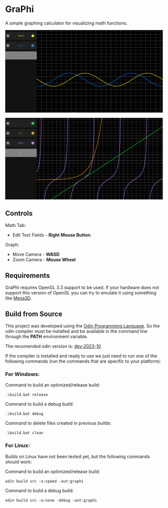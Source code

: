 # GraPhi

A simple graphing calculator for visualizing math functions.

![](demo/img1.png)

![](demo/img2.png)

## Controls
Math Tab:
- Edit Text Fields - **Right Mouse Button**.

Graph:
- Move Camera - **WASD** 
- Zoom Camera - **Mouse Wheel** 

## Requirements
GraPhi requires OpenGL 3.3 support to be used. If your hardware does not support this version of OpenGL you can try to emulate it using something like [Mesa3D](https://www.mesa3d.org/).

## Build from Source
This project was developed using the [Odin Programming Language](https://github.com/odin-lang/Odin). So the odin compiler must be installed and be available in the command line through the **PATH** environment variable.  

The recomended odin version is: [dev-2023-10](https://github.com/odin-lang/Odin/releases/tag/dev-2023-10)

If the compiler is installed and ready to use we just need to run one of the following commands (run the commands that are specific to your platform):

### For Windows:

Command to build an optimized/release build:
```
.\build.bat release
```

Command to build a debug build:
```
.\build.bat debug
```

Command to delete files created in previous builds:
```
.\build.bat clean
```

### For Linux:
Builds on Linux have not been tested yet, but the following commands should work:

Command to build an optimized/release build:
```
odin build src -o:speed -out:graphi
```

Command to build a debug build:
```
odin build src -o:none -debug -out:graphi 
```
